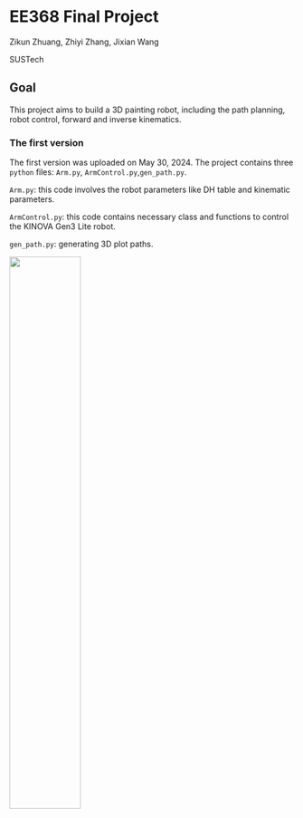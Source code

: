 # EE368 Final Project
Zikun Zhuang, Zhiyi Zhang, Jixian Wang

SUSTech
## Goal
This project aims to build a 3D painting robot, including the path planning, robot control, forward and inverse kinematics.
### The first version
The first version was uploaded on May 30, 2024.
The project contains three `python` files: `Arm.py`, `ArmControl.py`,`gen_path.py`.

`Arm.py`: this code involves the robot parameters like DH table and kinematic parameters.

`ArmControl.py`: this code contains necessary class and functions to control the KINOVA Gen3 Lite robot.

`gen_path.py`: generating 3D plot paths.

<img src="https://github.com/DongyangLin/EE368_Final_Project/assets/105159371/a2e0aa57-3f2a-4cbc-8149-dad6db768166" width="50%">
